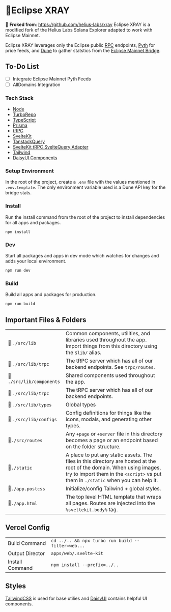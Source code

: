 # 🧱Eclipse XRAY
🔗 **Froked from**: https://github.com/helius-labs/xray
Eclipse XRAY is a modified fork of the Helius Labs Solana Explorer adapted to work with Eclipse Mainnet. 

Eclipse XRAY leverages only the Eclipse public [RPC](https://docs.eclipse.xyz/developers/rpc-and-block-explorers) endpoints, [Pyth](https://docs.eclipse.xyz/developers/oracles/pyth-network) for price feeds, and [Dune](https://dune.com/hkey/eclipse-mainnet-bridge) to gather statstics from the [Eclipse Mainnet Bridge](https://etherscan.io/address/0x83cB71D80078bf670b3EfeC6AD9E5E6407cD0fd1).

## To-Do List
- [ ] Integrate Eclipse Mainnet Pyth Feeds
- [ ] AllDomains Integration

### Tech Stack
-   [Node](https://nodejs.org/en/)
-   [TurboRepo](https://turbo.build/repo)
-   [TypeScript](https://www.typescriptlang.org/)
-   [Prisma](https://www.prisma.io/)
-   [tRPC](https://trpc.io/)
-   [SvelteKit](https://kit.svelte.dev/)
-   [TanstackQuery](https://tanstack.com/query/latest)
-   [SvelteKit tRPC SvelteQuery Adapter](https://github.com/vishalbalaji/trpc-svelte-query-adapter)
-   [Tailwind](https://tailwindcss.com/)
-   [DaisyUI Components](https://daisyui.com/)

### Setup Environment
In the root of the project, create a `.env` file with the values mentioned in `.env.template`.
The only environment variable used is a Dune API key for the bridge stats.

### Install
Run the install command from the root of the project to install dependencies for all apps and packages.
```
npm install
```
### Dev
Start all packages and apps in dev mode which watches for changes and adds your local environment.
```sh
npm run dev
```

### Build
Build all apps and packages for production.
```sh
npm run build
```

## Important Files & Folders
|                           |                                                                                                                                                                                                             |
| ------------------------- | ----------------------------------------------------------------------------------------------------------------------------------------------------------------------------------------------------------- |
| 📁 `./src/lib`            | Common components, utilities, and libraries used throughout the app. Import things from this directory using the `$lib/` alias.                                                                             |
| 📁 `./src/lib/trpc`       | The tRPC server which has all of our backend endpoints. See `trpc/routes`.                                                                                                                                  |
| 📁 `./src/lib/components` | Shared components used throughout the app.                                                                                                                                                                  |
| 📁 `./src/lib/trpc`       | The tRPC server which has all of our backend endpoints.                                                                                                                                                     |
| 📁 `./src/lib/types`      | Global types                                                                                                                                                                                                |
| 📁 `./src/lib/configs`    | Config definitions for things like the icons, modals, and generating other types.                                                                                                                           |
| 📁`./src/routes`          | Any `+page` or `+server` file in this directory becomes a page or an endpoint based on the folder structure.                                                                                                |
| 📁`./static`              | A place to put any static assets. The files in this directory are hosted at the root of the domain. When using images, try to import them in the `<script>` vs put them in `./static` when you can help it. |
| 📄`./app.postcss`         | Initialize/config Tailwind + global styles.                                                                                                                                                                 |
| 📄`./app.html`            | The top level HTML template that wraps all pages. Routes are injected into the `%sveltekit.body%` tag.                                                                                                      |

## Vercel Config
|                 |                                                   |
| --------------- | ------------------------------------------------- |
| Build Command   | `cd ../.. && npx turbo run build --filter=web...` |
| Output Director | `apps/web/.svelte-kit`                            |
| Install Command | `npm install --prefix=../..`                      |

## Styles
[TailwindCSS](https://tailwindcss.com/) is used for base utilies and [DaisyUI](https://daisyui.com/) contains helpful UI components.
